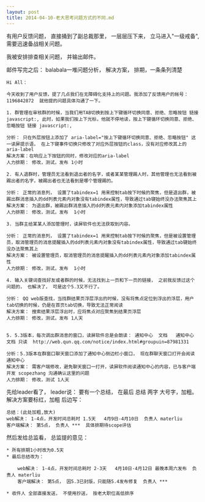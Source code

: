 ```yaml
---
layout: post
title: 2014-04-10-老大思考问题方式的不同.md
---
```


有用户反馈问题， 直接捅到了副总裁那里， 一层层压下来， 立马进入"一级戒备", 需要迅速备战相关问题。

我被安排排查相关问题， 并输出邮件。

邮件写完之后：
    balabala一堆问题分析， 解决方案， 排期，一条条列清楚

    Hi All：

    今天收到了用户反馈，提了几点我们在无障碍化支持上的问题。我添加了反馈用户的帐号： 1196842872  就他提的问题具体沟通了一下。

    1. 群管理在审核群的时候，当我们用TAB切换到按上下键循环切换同意、拒绝、忽略按钮 链接 javascript:, 此时，如果我们按上下光标，他就不停地读，按上下键循环切换同意、拒绝、忽略按钮 链接 javascript:,

    分析： 只在外层按钮上添加了 aria-label="按上下键循环切换同意、拒绝、忽略按钮" 这一读屏提示语， 在上下键事件切换只修改了对应外层按钮的class，没有对应修改其上的aria-label
    解决方案：在响应上下按钮的同时，修改对应的aria-label
    人力排期： 修改，测试，发布 1小时

    2. 有人退群时，管理员无法看到退出者的名字，或者某某管理踢人时，其他管理也无法看到被踢出者的名字，被踢出者也无法看到是哪个管理踢的。

    分析： 正常的消息列， 设置了tabindex=1 用来控制tab按下时候的聚焦，但是退出群，被踢出群消息插入的dd列表元素内对象没有tabindex属性，导致通过tab键始终没办法聚焦其上
    解决方案： 为退出群，被踢出群消息插入的dd列表元素内对象添加tabindex属性
    人力排期： 修改，测试，发布  1小时

    3. 当群主给某某人添加管理时，读屏软件也无法获取到内容。

    分析： 正常的消息列， 设置了tabindex=1 用来控制tab按下时候的聚焦，但是被设置管理员，取消管理员的消息提醒插入的dd列表元素内对象没有tabindex属性，导致通过tab键始终没办法聚焦其上
    解决方案： 被设置管理员，取消管理员的消息提醒插入的dd列表元素内对象添加tabindex属性
    人力排期： 修改，测试，发布  1小时

    4. 输入关键词查找好友或者群的时候，无法找到上一页和下一页的链接， 之前我反馈过这个问题的， 也解决了， 可是这个5.3又不行了。

    分析： QQ web版查找，当找群结果页浮层浮出的时候，没有将焦点定位到浮出的浮层，用户tab切换的时候，仍是在首页tab切换，导致无法正常阅读
    解决方案： 搜索结果浮层浮出时，应将焦点对应聚焦到结果页浮层
    人力排期： 修改，测试，发布 1人天


    5. 5.3版本，每次调出群消息的窗口，读屏软件总是会朗读： 通知中心  文档   通知中心 文档 只读  http://web.qun.qq.com/notice/index.html#groupuin=87981331

    分析：5.3版本在群窗口聊天窗口添加了通知中心侧边栏小窗口， 现在群聊天窗口打开会阅读通知中心
    解决方案： 需客户端修改，避免聊天窗口一打开，读屏软件阅读通知中心的内容，已与客户端开发 scopezhang 沟通确认这里的问题
    人力排期： 修改，测试 1人天



先给leader看了， leader说： 要有一个总结， 在最后 总结 两字 大号字，加粗。 解决方案要标红，加粗
后边写：

    总结：(此处加粗,放大)
    web解决： 1-4点，开发时间总耗时 1.5天   4月9日-4月10日  负责人 materliu
    客户端解决： 第5点， 负责人 ***  具体排期待scope评估


然后发给总监看， 总监提的意见：

    * 所有排期1小时改为0.5天
    * 最后总结改为：

        web解决： 1-4点，开发时间总耗时 2-3天   4月10日-4月12日 最晚本周六发布  负责人 materliu
        客户端解决： 第5点， 因5.3已封版，只能随5.4发布修复  负责人 ***

    * 收件人 全部直接发送， 不使用抄送， 按老大职位高低排序


